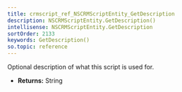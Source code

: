 ```yaml
---
title: crmscript_ref_NSCRMScriptEntity_GetDescription
description: NSCRMScriptEntity.GetDescription()
intellisense: NSCRMScriptEntity.GetDescription
sortOrder: 2133
keywords: GetDescription()
so.topic: reference
---
```



Optional description of what this script is used for.



* **Returns:** String


